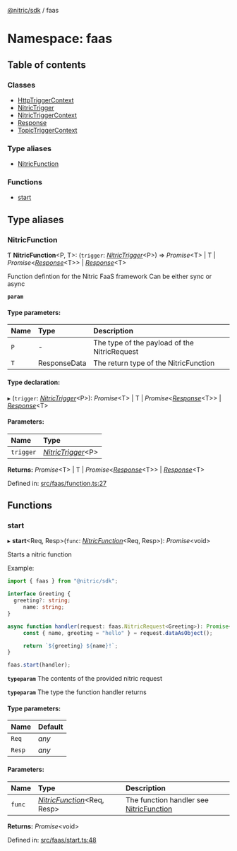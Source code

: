 [@nitric/sdk](../README.md) / faas

# Namespace: faas

## Table of contents

### Classes

- [HttpTriggerContext](../classes/faas.httptriggercontext.md)
- [NitricTrigger](../classes/faas.nitrictrigger.md)
- [NitricTriggerContext](../classes/faas.nitrictriggercontext.md)
- [Response](../classes/faas.response.md)
- [TopicTriggerContext](../classes/faas.topictriggercontext.md)

### Type aliases

- [NitricFunction](faas.md#nitricfunction)

### Functions

- [start](faas.md#start)

## Type aliases

### NitricFunction

Ƭ **NitricFunction**<P, T\>: (`trigger`: [*NitricTrigger*](../classes/faas.nitrictrigger.md)<P\>) => *Promise*<T\> \| T \| *Promise*<[*Response*](../classes/faas.response.md)<T\>\> \| [*Response*](../classes/faas.response.md)<T\>

Function defintion for the Nitric FaaS framework
Can be either sync or async

**`param`** 

#### Type parameters:

Name | Type | Description |
:------ | :------ | :------ |
`P` | - | The type of the payload of the NitricRequest   |
`T` | ResponseData | The return type of the NitricFunction    |

#### Type declaration:

▸ (`trigger`: [*NitricTrigger*](../classes/faas.nitrictrigger.md)<P\>): *Promise*<T\> \| T \| *Promise*<[*Response*](../classes/faas.response.md)<T\>\> \| [*Response*](../classes/faas.response.md)<T\>

#### Parameters:

Name | Type |
:------ | :------ |
`trigger` | [*NitricTrigger*](../classes/faas.nitrictrigger.md)<P\> |

**Returns:** *Promise*<T\> \| T \| *Promise*<[*Response*](../classes/faas.response.md)<T\>\> \| [*Response*](../classes/faas.response.md)<T\>

Defined in: [src/faas/function.ts:27](https://github.com/nitrictech/node-sdk/blob/ba26202/src/faas/function.ts#L27)

## Functions

### start

▸ **start**<Req, Resp\>(`func`: [*NitricFunction*](faas.md#nitricfunction)<Req, Resp\>): *Promise*<void\>

Starts a nitric function

Example:
```typescript
import { faas } from "@nitric/sdk";

interface Greeting {
  greeting?: string;
	 name: string;
}

async function handler(request: faas.NitricRequest<Greeting>): Promise<string> {
	 const { name, greeting = "hello" } = request.dataAsObject();

	 return `${greeting} ${name}!`;
}

faas.start(handler);
```

**`typeparam`** The contents of the provided nitric request

**`typeparam`** The type the function handler returns

#### Type parameters:

Name | Default |
:------ | :------ |
`Req` | *any* |
`Resp` | *any* |

#### Parameters:

Name | Type | Description |
:------ | :------ | :------ |
`func` | [*NitricFunction*](faas.md#nitricfunction)<Req, Resp\> | The function handler see [NitricFunction](faas.md#nitricfunction)   |

**Returns:** *Promise*<void\>

Defined in: [src/faas/start.ts:48](https://github.com/nitrictech/node-sdk/blob/ba26202/src/faas/start.ts#L48)
